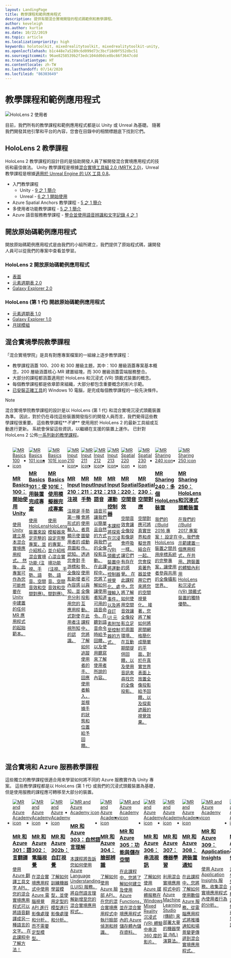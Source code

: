 ```yaml
---
layout: LandingPage
title: 教學課程和範例應用程式
description: 提供有關混合實境開發的程式碼範例和教學課程。
author: keveleigh
ms.author: kurtie
ms.date: 10/22/2019
ms.topic: article
ms.localizationpriority: high
keywords: holotoolkit, mixedrealitytoolkit, mixedrealitytoolkit-unity, 學院, 教學課程
ms.openlocfilehash: b1c448e7a5289c6d099d73c3bcf18d0f552dbc51
ms.sourcegitcommit: 96ae8258539b2f3edc104dd0dce8bc66f3647cdd
ms.translationtype: HT
ms.contentlocale: zh-TW
ms.lasthandoff: 07/14/2020
ms.locfileid: "86303649"
---
```

# <a name="tutorials-and-sample-apps"></a>教學課程和範例應用程式

![HoloLens 2 使用者](images/08_Tutorials.png)

目前，我們所有的教學課程和範例應用程式都是以 Unity 或 Unreal 為基礎。 隨著我們開發其他引擎和平台的內容，您會在目錄中的相關標題底下找到它們。

## <a name="hololens-2-tutorials"></a>HoloLens 2 教學課程

HoloLens 2 教學課程的設計目的是協助開發人員了解開發混合實境應用程式的技術和最佳做法。 Unity 教學課程是根據[混合實境工具組 2.0 (MRTK 2.0)](https://github.com/microsoft/MixedRealityToolkit-Unity)，Unreal 教學課程是根據[適用於 Unreal Engine 的 UX 工具 0.8](https://github.com/microsoft/MixedReality-UXTools-Unreal)。

* 入門教學課程
    * Unity - [9 之 1 簡介](mr-learning-base-01.md)
    * Unreal - [6 之 1 開始使用](unreal-uxt-ch1.md)
* Azure Spatial Anchors 教學課程 - [5 之 1 簡介](mr-learning-asa-01.md)
* 多使用者功能教學課程 - [5 之 1 簡介](mr-learning-sharing-01.md)
* Azure 語音服務教學課程 - [整合並使用語音辨識和文字記錄 4 之 1](mrlearning-speechSDK-ch1.md)

## <a name="open-source-sample-apps"></a>開放原始碼範例應用程式

開放原始碼範例應用程式是由我們的小組所建立，我們提供了原始程式碼，讓開發人員可以從我們的專案中查看並學習。

### <a name="hololens-2-open-source-sample-apps"></a>HoloLens 2 開放原始碼範例應用程式
* [表面](sampleapp-surfaces.md)
* [元素週期表 2.0](https://medium.com/@dongyoonpark/bringing-the-periodic-table-of-the-elements-app-to-hololens-2-with-mrtk-v2-a6e3d8362158)
* [Galaxy Explorer 2.0](galaxy-explorer-update.md)

### <a name="hololens-1st-gen-open-source-sample-apps"></a>HoloLens (第 1 代) 開啟原始碼範例應用程式
* [元素週期表 1.0](periodic-table-of-the-elements.md)
* [Galaxy Explorer 1.0](galaxy-explorer.md)
* [月球模組](lunar-module.md)

## <a name="mixed-reality-academy-tutorials"></a>混合實境學院教學課程

「混合實境學院」是具有對應專案檔案的一組線上逐步教學課程：

* 教學課程涵蓋 100、200 和 300 層級主題，其中：100 層級涵蓋專案基本概念，200 層級涵蓋核心 MR 建置組塊，而 300 層級涵蓋雲端服務整合。
* 大部分的課程都涵蓋適用於 HoloLens 和沉浸式 (VR) 頭戴式裝置的概念。
* 每個教學課程都是依章節來組織，大部分都包含重要概念的影片示範。
* [已安裝正確工具](install-the-tools.md)的 Windows 10 電腦，是完成每個教學課程的一般先決條件。

>[!NOTE]
>混合實境學院教學課程的設計是以 HoloLens (第 1 代) 和混合實境沉浸式頭戴裝置為準。 因此，對於仍在尋找這些裝置開發指引的開發人員而言，我們覺得這些教學課程很重要。 這些教學課程**_不會_** 使用用於 HoloLens 2 的最新工具組或互動進行更新。 系統會保留這些資訊，以繼續在支援的裝置上運作。 已針對 HoloLens 2 公佈[一系列新的教學課程](mr-learning-base-01.md)。

<br>
<ul id="cardtypes-W" class="cardsW panelContent" style="display: flex; margin-top: 0px;">
                            <li>
                                    <a href="holograms-100.md" title="MR Basics 100" data-linktype="absolute-path">
                                    <div class="cardSize">
                                        <div class="cardPadding">
                                            <div class="card">
                                                <div class="cardImageOuter">
                                                    <div class="cardImage">
                                                        <img src="images/Holograms100.jpg" alt="MR Basics 100 icon">
                                                    </div>
                                                </div>
                                                <div class="cardText">
                                                    <h3>MR Basics 100：開始使用 Unity</h3>
                                                    <p>使用 Unity 建立基本混合實境應用程式。 然後，此專案可作為您可能想要在 Unity 中建置的任何 MR 應用程式的起始範本。</p>
                                                </div>
                                            </div>
                                        </div>
                                    </div>
                               </a>
                            </li>
                            <li>
                                  <a href="holograms-101.md" title="MR Basics 101" data-linktype="absolute-path">
                                    <div class="cardSize">
                                        <div class="cardPadding">
                                            <div class="card">
                                                <div class="cardImageOuter">
                                                    <div class="cardImage">
                                                        <img src="images/Holograms101.jpg" alt="MR Basics 101 icon">
                                                    </div>
                                                </div>
                                                <div class="cardText">
                                                    <h3>MR Basics 101：使用裝置完成專案</h3>
                                                    <p>使用 HoloLens 裝置來設定完整的專案，並介紹核心混合實境功能 (注視、手勢、語音、空間音效和空間對應)。</p>
                                                </div>
                                            </div>
                                        </div>
                                    </div>
                               </a>
                            </li>
                            <li>
                                <a href="holograms-101e.md" title="MR Basics 101E" data-linktype="absolute-path">
                                    <div class="cardSize">
                                        <div class="cardPadding">
                                            <div class="card">
                                                <div class="cardImageOuter">
                                                    <div class="cardImage">
                                                        <img src="images/Holograms101E.jpg" alt="MR Basics 101E icon">
                                                    </div>
                                                </div>
                                                <div class="cardText">
                                                    <h3>MR Basics 101E：使用模擬器完成專案</h3>
                                                    <p>使用 HoloLens 模擬器來設定完整的專案，並介紹核心混合實境功能 (注視、手勢、語音、空間音效和空間對應)。</p>
                                                </div>
                                            </div>
                                        </div>
                                    </div>
                                  </a>
                            </li>
                            <li>
                             <a href="holograms-210.md" title="MR Input 210" data-linktype="absolute-path">
                              <div class="cardSize">
                                  <div class="cardPadding">
                                      <div class="card">
                                          <div class="cardImageOuter">
                                              <div class="cardImage">
                                                  <img src="images/Holograms210.jpg" alt="MR Input 210 icon">
                                              </div>
                                          </div>
                                          <div class="cardText">
                                              <h3>MR Input 210：注視</h3>
                                              <p>注視是第一種形式的輸入，顯示使用者的意圖和認知。 您會對游標和全像投影新增內容感知，並充分利用您的應用程式對使用者注視所知的認識。</p>
                                          </div>
                                      </div>
                                  </div>
                              </div>
                               </a>
                            </li>
                            <li>
                            <a href="holograms-211.md" title="MR Input 211" data-linktype="absolute-path">
                              <div class="cardSize">
                                  <div class="cardPadding">
                                      <div class="card">
                                          <div class="cardImageOuter">
                                              <div class="cardImage">
                                                  <img src="images/Holograms211.jpg" alt="MR Input 211 icon">
                                              </div>
                                          </div>
                                          <div class="cardText">
                                              <h3>MR Input 211：手勢</h3>
                                              <p>手勢會將使用者意圖變成動作。 透過手勢，使用者可以與全像投影互動。 在此課程中，您將了解如何追蹤使用者的手、回應使用者輸入，並根據手的狀態和位置給予回饋。</p>
                                          </div>
                                      </div>
                                  </div>
                              </div>
                              </a>
                            </li>         
                            <li>
                             <a href="holograms-212.md" title="MR Input 212" data-linktype="absolute-path">
                              <div class="cardSize">
                                  <div class="cardPadding">
                                      <div class="card">
                                          <div class="cardImageOuter">
                                              <div class="cardImage">
                                                  <img src="images/Holograms212.jpg" alt="MR Input 212 icon">
                                              </div>
                                          </div>
                                          <div class="cardText">
                                              <h3>MR Input 212：語音</h3>
                                              <p>語音可讓我們以簡單且自然的方式與我們的全像投影互動。 在此課程中，您將了解如何讓使用者知道可用的語音命令、在聽到語音命令時給予回饋，以及使用聽寫來了解使用者所說的內容。</p>
                                          </div>
                                      </div>
                                  </div>
                              </div>
                              </a>
                            </li>
                             <li>
                              <a href="mixed-reality-213.md" title="MR Input 213" data-linktype="absolute-path">
                              <div class="cardSize">
                                  <div class="cardPadding">
                                      <div class="card">
                                          <div class="cardImageOuter">
                                              <div class="cardImage">
                                                  <img src="images/MR213v2.jpg" alt="MR Input 213 icon">
                                              </div>
                                          </div>
                                          <div class="cardText">
                                              <h3>MR Input 213：運動控制器</h3>
                                              <p>本課程將探索在沉浸式 (VR) 頭戴式裝置中將運動控制器視覺化、處理輸入事件，以及將自訂 UI 元素附加至控制器的方式。</p>
                                          </div>
                                      </div>
                                  </div>
                              </div>
                              </a>
                            </li>   
                              <li>
                              <a href="holograms-220.md" title="MR Spatial 220" data-linktype="absolute-path">
                              <div class="cardSize">
                                  <div class="cardPadding">
                                      <div class="card">
                                          <div class="cardImageOuter">
                                              <div class="cardImage">
                                                  <img src="images/Holograms220b.jpg" alt="MR Spatial 220 icon">
                                              </div>
                                          </div>
                                          <div class="cardText">
                                              <h3>MR Spatial 220：空間音效</h3>
                                              <p>空間音效會讓全像投影像是會呼吸一樣，讓它們有存在的感覺。 在此課程中，您將了解如何使用空間音效讓全像投影立足於周圍環境、在互動期間提供回饋，以及使用音訊來尋找您的全像投影。</p>
                                          </div>
                                      </div>
                                  </div>
                              </div>
                              </a>
                            </li>      
                               <li>
                               <a href="holograms-230.md" title="MR Spatial 230" data-linktype="absolute-path">
                              <div class="cardSize">
                                  <div class="cardPadding">
                                      <div class="card">
                                          <div class="cardImageOuter">
                                              <div class="cardImage">
                                                  <img src="images/Holograms230.jpg" alt="MR Spatial 230 icon">
                                              </div>
                                          </div>
                                          <div class="cardText">
                                              <h3>MR Spatial 230：空間對應</h3>
                                              <p>空間對應可將真實世界和虛擬世界結合在一起。 您會探索著色器並使用它們來將您的空間視覺化。 接著，您將了解如何將房間網格簡化成簡單的平面，對於在真實世界表面上放置全像投影給予回饋，以及探索遮蔽的視覺效果。</p>
                                          </div>
                                      </div>
                                  </div>
                              </div>
                             </a>
                            </li> 
                                <li>
                                <a href="holograms-240.md" title="MR Sharing 240" data-linktype="absolute-path">
                              <div class="cardSize">
                                  <div class="cardPadding">
                                      <div class="card">
                                          <div class="cardImageOuter">
                                              <div class="cardImage">
                                                  <img src="images/Holograms240.jpg" alt="MR Sharing 240 icon">
                                              </div>
                                          </div>
                                          <div class="cardText">
                                              <h3>MR Sharing 240：多個 HoloLens 裝置</h3>
                                              <p>我們的 //Build 2016 專案！ 設定在 HoloLens 裝置之間共用座標系統的完整專案，讓使用者參與共用的全像攝影世界。</p>
                                          </div>
                                      </div>
                                  </div>
                              </div>
                             </a>
                            </li> 
                                 <li>
                                   <a href="mixed-reality-250.md" title="MR Sharing 250" data-linktype="absolute-path">
                              <div class="cardSize">
                                  <div class="cardPadding">
                                      <div class="card">
                                          <div class="cardImageOuter">
                                              <div class="cardImage">
                                                  <img src="images/MR250-new.jpg" alt="MR Sharing 250 icon">
                                              </div>
                                          </div>
                                          <div class="cardText">
                                              <h3>MR Sharing 250：HoloLens 和沉浸式頭戴裝置</h3>
                                              <p>在我們的 //Build 2017 專案中，我們會示範建置一個應用程式，在共用、跨裝置的體驗內利用 HoloLens 和沉浸式 (VR) 頭戴式裝置的獨特優勢。</p>
                                          </div>
                                      </div>
                                  </div>
                              </div>
                              </a>
                            </li> 
</ul>

## <a name="mixed-reality-and-azure-services-tutorials"></a>混合實境和 Azure 服務教學課程

這些獨立的教學課程很適合用來學習如何將不同的 Azure 服務實作為 Unity 專案。 這些教學課程都是以 HoloLens (第 1 代) 或我們的沉浸式頭戴裝置為基礎，但是使用服務的課程應可轉移至大部分的裝置。

<ul id="cardtypes-W" class="cardsW panelContent" style="display: flex; margin-top: 0px;">
    <li>
                                   <a href="mr-azure-301.md" title="MR 和 Azure 301" data-linktype="absolute-path">
                              <div class="cardSize">
                                  <div class="cardPadding">
                                      <div class="card">
                                          <div class="cardImageOuter">
                                              <div class="cardImage">
                                                  <img src="images/MR-Azure-AcademyTile.jpg" alt="MR and Azure Academy icon">
                                              </div>
                                          </div>
                                          <div class="cardText">
                                              <h3>MR 和 Azure 301：語言翻譯</h3>
                                              <p>使用 Azure 翻譯工具文字 API，您的混合實境應用程式可以將語音翻譯成另一種語言的文字。 在此課程中了解方法！</p>
                                          </div>
                                      </div>
                                  </div>
                              </div>
                              </a>
                            </li>
                                 <li>
                                   <a href="mr-azure-302.md" title="MR 和 Azure 302" data-linktype="absolute-path">
                              <div class="cardSize">
                                  <div class="cardPadding">
                                      <div class="card">
                                          <div class="cardImageOuter">
                                              <div class="cardImage">
                                                  <img src="images/MR-Azure-AcademyTile.jpg" alt="MR and Azure Academy icon">
                                              </div>
                                          </div>
                                          <div class="cardText">
                                              <h3>MR 和 Azure 302：電腦視覺</h3>
                                              <p>在混合實境應用程式中使用 Azure 電腦視覺 API 進行影像處理和分析，而不需要定型模型。</p>
                                          </div>
                                      </div>
                                  </div>
                              </div>
                              </a>
                            </li>
                                 <li>
                                   <a href="mr-azure-302b.md" title="MR 和 Azure 302b" data-linktype="absolute-path">
                              <div class="cardSize">
                                  <div class="cardPadding">
                                      <div class="card">
                                          <div class="cardImageOuter">
                                              <div class="cardImage">
                                                  <img src="images/MR-Azure-AcademyTile.jpg" alt="MR and Azure Academy icon">
                                              </div>
                                          </div>
                                          <div class="cardText">
                                              <h3>MR 和 Azure 302b：自訂視覺</h3>
                                              <p>了解如何訓練機器學習模型，並使用定型的模型進行影像處理和分析。</p>
                                          </div>
                                      </div>
                                  </div>
                              </div>
                              </a>
                            </li>                            
                                 <li>
                                   <a href="mr-azure-303.md" title="MR 和 Azure 303" data-linktype="absolute-path">
                              <div class="cardSize">
                                  <div class="cardPadding">
                                      <div class="card">
                                          <div class="cardImageOuter">
                                              <div class="cardImage">
                                                  <img src="images/MR-Azure-AcademyTile.jpg" alt="MR and Azure Academy icon">
                                              </div>
                                          </div>
                                          <div class="cardText">
                                              <h3>MR 和 Azure 303：自然語言理解</h3>
                                              <p>本課程將告訴您如何使用 Azure Language Understanding (LUIS) 服務，將自然語言理解新增至您的混合實境應用程式。</p>
                                          </div>
                                      </div>
                                  </div>
                              </div>
                              </a>
                            </li>
                                 <li>
                                   <a href="mr-azure-304.md" title="MR 和 Azure 304" data-linktype="absolute-path">
                              <div class="cardSize">
                                  <div class="cardPadding">
                                      <div class="card">
                                          <div class="cardImageOuter">
                                              <div class="cardImage">
                                                  <img src="images/MR-Azure-AcademyTile.jpg" alt="MR and Azure Academy icon">
                                              </div>
                                          </div>
                                          <div class="cardText">
                                              <h3>MR 和 Azure 304：臉部辨識</h3>
                                              <p>了解如何使用 Azure 臉部 API，在您的混合實境應用程式中執行臉部偵測和辨識。</p>
                                          </div>
                                      </div>
                                  </div>
                              </div>
                              </a>
                            </li>
                                 <li>
                                   <a href="mr-azure-305.md" title="MR 和 Azure 305" data-linktype="absolute-path">
                              <div class="cardSize">
                                  <div class="cardPadding">
                                      <div class="card">
                                          <div class="cardImageOuter">
                                              <div class="cardImage">
                                                  <img src="images/MR-Azure-AcademyTile.jpg" alt="MR and Azure Academy icon">
                                              </div>
                                          </div>
                                          <div class="cardText">
                                              <h3>MR 和 Azure 305：功能與儲存空間</h3>
                                              <p>在此課程中，您將了解如何建立及使用 Azure Functions，並在混合實境應用程式內的 Azure 儲存體內儲存資料。</p>
                                          </div>
                                      </div>
                                  </div>
                              </div>
                              </a>
                            </li>
                                 <li>
                                   <a href="mr-azure-306.md" title="MR 和 Azure 306" data-linktype="absolute-path">
                              <div class="cardSize">
                                  <div class="cardPadding">
                                      <div class="card">
                                          <div class="cardImageOuter">
                                              <div class="cardImage">
                                                  <img src="images/MR-Azure-AcademyTile.jpg" alt="MR and Azure Academy icon">
                                              </div>
                                          </div>
                                          <div class="cardText">
                                              <h3>MR 和 Azure 306：串流視訊</h3>
                                              <p>了解如何使用 Azure 媒體服務在 Windows Mixed Reality 沉浸式 (VR) 體驗中串流 360 度的影片。</p>
                                          </div>
                                      </div>
                                  </div>
                              </div>
                              </a>
                            </li>
                                 <li>
                                   <a href="mr-azure-307.md" title="MR 和 Azure 307" data-linktype="absolute-path">
                              <div class="cardSize">
                                  <div class="cardPadding">
                                      <div class="card">
                                          <div class="cardImageOuter">
                                              <div class="cardImage">
                                                  <img src="images/MR-Azure-AcademyTile.jpg" alt="MR and Azure Academy icon">
                                              </div>
                                          </div>
                                          <div class="cardText">
                                              <h3>MR 和 Azure 307：機器學習</h3>
                                              <p>利用混合實境應用程式中的 Azure Machine Learning Studio (傳統) 來部署大量的機器學習 (ML) 演算法。</p>
                                          </div>
                                      </div>
                                  </div>
                              </div>
                              </a>
                            </li>
                                 <li>
                                   <a href="mr-azure-308.md" title="MR 和 Azure 308" data-linktype="absolute-path">
                              <div class="cardSize">
                                  <div class="cardPadding">
                                      <div class="card">
                                          <div class="cardImageOuter">
                                              <div class="cardImage">
                                                  <img src="images/MR-Azure-AcademyTile.jpg" alt="MR and Azure Academy icon">
                                              </div>
                                          </div>
                                          <div class="cardText">
                                              <h3>MR 和 Azure 308：跨裝置通知</h3>
                                              <p>在此課程中，您將了解如何使用數個 Azure 服務，從電腦應用程式將推播通知和場景變更傳遞到混合實境應用程式。</p>
                                          </div>
                                      </div>
                                  </div>
                              </div>
                              </a>
                            </li>
                                 <li>
                                   <a href="mr-azure-309.md" title="MR 和 Azure 309" data-linktype="absolute-path">
                              <div class="cardSize">
                                  <div class="cardPadding">
                                      <div class="card">
                                          <div class="cardImageOuter">
                                              <div class="cardImage">
                                                  <img src="images/MR-Azure-AcademyTile.jpg" alt="MR and Azure Academy icon">
                                              </div>
                                          </div>
                                          <div class="cardText">
                                              <h3>MR 和 Azure 309：Application Insights</h3>
                                              <p>使用 Azure Application Insights 服務，收集混合實境應用程式內使用者行為的分析。</p>
                                          </div>
                                      </div>
                                  </div>
                              </div>
                              </a>
                            </li> 
                                 <li>
                                   <a href="mr-azure-310.md" title="MR 和 Azure 310" data-linktype="absolute-path">
                              <div class="cardSize">
                                  <div class="cardPadding">
                                      <div class="card">
                                          <div class="cardImageOuter">
                                              <div class="cardImage">
                                                  <img src="images/MR-Azure-AcademyTile.jpg" alt="MR and Azure Academy icon">
                                              </div>
                                          </div>
                                          <div class="cardText">
                                              <h3>MR 和 Azure 310：物件偵測</h3>
                                              <p>定型機器學習模型，並使用定型的模型來辨識類似物件及它們在實體世界中的位置。</p>
                                          </div>
                                      </div>
                                  </div>
                              </div>
                              </a>
                            </li> 
                                 <li>
                                   <a href="mr-azure-311.md" title="MR 和 Azure 311" data-linktype="absolute-path">
                              <div class="cardSize">
                                  <div class="cardPadding">
                                      <div class="card">
                                          <div class="cardImageOuter">
                                              <div class="cardImage">
                                                  <img src="images/MR-Azure-AcademyTile.jpg" alt="MR and Azure Academy icon">
                                              </div>
                                          </div>
                                          <div class="cardText">
                                              <h3>MR 和 Azure 311：Microsoft Graph</h3>
                                              <p>了解如何從混合實境應用程式內連線至 Microsoft Graph 服務。</p>
                                          </div>
                                      </div>
                                  </div>
                              </div>
                              </a>
                            </li> 
                                 <li>
                                   <a href="mr-azure-312.md" title="MR 和 Azure 312" data-linktype="absolute-path">
                              <div class="cardSize">
                                  <div class="cardPadding">
                                      <div class="card">
                                          <div class="cardImageOuter">
                                              <div class="cardImage">
                                                  <img src="images/MR-Azure-AcademyTile.jpg" alt="MR and Azure Academy icon">
                                              </div>
                                          </div>
                                          <div class="cardText">
                                              <h3>MR 和 Azure 312：Bot 整合</h3>
                                              <p>使用 Microsoft Bot Framework v4 建立及部署 Bot，並在混合實境應用程式中與其通訊。</p>
                                          </div>
                                      </div>
                                  </div>
                              </div>
                              </a>
                            </li> 
                                 <li>
                                   <a href="mr-azure-313.md" title="MR 和 Azure 313" data-linktype="absolute-path">
                              <div class="cardSize">
                                  <div class="cardPadding">
                                      <div class="card">
                                          <div class="cardImageOuter">
                                              <div class="cardImage">
                                                  <img src="images/MR-Azure-AcademyTile.jpg" alt="MR and Azure Academy icon">
                                              </div>
                                          </div>
                                          <div class="cardText">
                                              <h3>MR 和 Azure 313：IoT 中樞服務</h3>
                                              <p>了解如何在虛擬機器上執行 Azure IoT 中樞服務，並將 HoloLens 上的資料視覺化。</p>
                                          </div>
                                      </div>
                                  </div>
                              </div>
                              </a>
                            </li> 
</ul>
